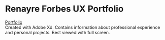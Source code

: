 # Renayre Forbes UX Portfolio

[Portfolio]([https://ibm.biz/renayre])<br />
Created with Adobe Xd. Contains information about professional experience and personal projects. Best viewed with full screen. 
